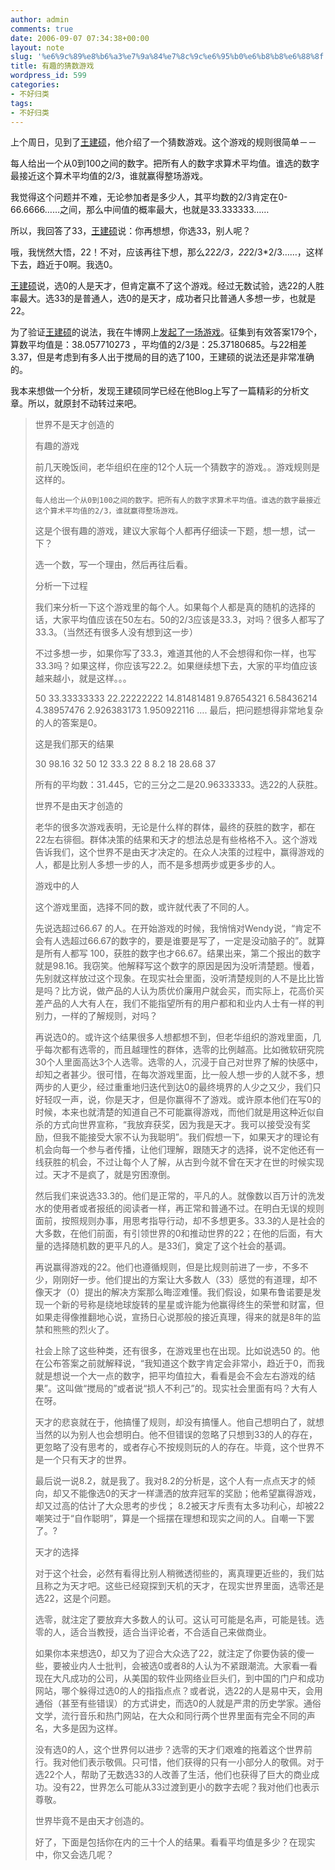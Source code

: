 ```yaml
---
author: admin
comments: true
date: 2006-09-07 07:34:38+00:00
layout: note
slug: '%e6%9c%89%e8%b6%a3%e7%9a%84%e7%8c%9c%e6%95%b0%e6%b8%b8%e6%88%8f'
title: 有趣的猜数游戏
wordpress_id: 599
categories:
- 不好归类
tags:
- 不好归类
---
```


上个周日，见到了[王建硕](http://www.wangjianshuo.com)，他介绍了一个猜数游戏。这个游戏的规则很简单－－

每人给出一个从0到100之间的数字。把所有人的数字求算术平均值。谁选的数字最接近这个算术平均值的2/3，谁就赢得整场游戏。

我觉得这个问题并不难，无论参加者是多少人，其平均数的2/3肯定在0-66.6666……之间，那么中间值的概率最大，也就是33.333333……

所以，我回答了33，[王建硕](http://www.wangjianshuo.com)说：你再想想，你选33，别人呢？

哦，我恍然大悟，22！不对，应该再往下想，那么22*2/3，22*2/3*2/3……，这样下去，趋近于0啊。我选0。

[王建硕](http://www.wangjianshuo.com)说，选0的人是天才，但肯定赢不了这个游戏。经过无数试验，选22的人胜率最大。选33的是普通人，选0的是天才，成功者只比普通人多想一步，也就是22。

为了验证[王建硕](http://www.wangjianshuo.com)的说法，我在牛博网上[发起了一场游戏](http://www.bullog.cn/blogs/wangpei/archives/13915.aspx)。征集到有效答案179个，算数平均值是：38.057710273 ，平均值的2/3是：25.37180685。与22相差3.37，但是考虑到有多人出于搅局的目的选了100，王建硕的说法还是非常准确的。

我本来想做一个分析，发现王建硕同学已经在他Blog上写了一篇精彩的分析文章。所以，就原封不动转过来吧。



<blockquote>世界不是天才创造的  

有趣的游戏

前几天晚饭间，老华组织在座的12个人玩一个猜数字的游戏。。游戏规则是这样的。

    每人给出一个从0到100之间的数字。把所有人的数字求算术平均值。谁选的数字最接近这个算术平均值的2/3，谁就赢得整场游戏。


这是个很有趣的游戏，建议大家每个人都再仔细读一下题，想一想，试一下？

选一个数，写一个理由，然后再往后看。

分析一下过程

我们来分析一下这个游戏里的每个人。如果每个人都是真的随机的选择的话，大家平均值应该在50左右。50的2/3应该是33.3，对吗？很多人都写了33.3。（当然还有很多人没有想到这一步）

不过多想一步，如果你写了33.3，难道其他的人不会想得和你一样，也写33.3吗？如果这样，你应该写22.2。如果继续想下去，大家的平均值应该越来越小，就是这样。。。

50
33.33333333
22.22222222
14.81481481
9.87654321
6.58436214
4.38957476
2.926383173
1.950922116
….
最后，把问题想得非常地复杂的人的答案是0。

这是我们那天的结果

30
98.16
32
50
12
33.3
22
8
8.2
18
28.68
37

所有的平均数：31.445，它的三分之二是20.96333333。选22的人获胜。

世界不是由天才创造的

老华的很多次游戏表明，无论是什么样的群体，最终的获胜的数字，都在22左右徘徊。群体决策的结果和天才的想法总是有些格格不入。这个游戏告诉我们，这个世界不是由天才决定的。在众人决策的过程中，赢得游戏的人，都是比别人多想一步的人，而不是多想两步或更多步的人。

游戏中的人

这个游戏里面，选择不同的数，或许就代表了不同的人。

先说选超过66.67 的人。在开始游戏的时候，我悄悄对Wendy说，“肯定不会有人选超过66.67的数字的，要是谁要是写了，一定是没动脑子的”。就算是所有人都写 100，获胜的数字也才66.67。结果出来，第二个报出的数字就是98.16。我窃笑。他解释写这个数字的原因是因为没听清楚题。慢着，先别就这样放过这个现象。在现实社会里面，没听清楚规则的人不是比比皆是吗？比方说，做产品的人认为质优价廉用户就会买，而实际上，花高价买差产品的人大有人在，我们不能指望所有的用户都和和业内人士有一样的判别力，一样的了解规则，对吗？

再说选0的。或许这个结果很多人想都想不到，但老华组织的游戏里面，几乎每次都有选零的，而且越理性的群体，选零的比例越高。比如微软研究院30个人里面高达3个人选零。选零的人，沉浸于自己对世界了解的快感中，却知之者甚少。很可惜，在每次游戏里面，比一般人想一步的人就不多，想两步的人更少，经过重重地归迭代到达0的最终境界的人少之又少，我们只好轻叹一声，说，你是天才，但是你赢得不了游戏。或许原本他们在写0的时候，本来也就清楚的知道自己不可能赢得游戏，而他们就是用这种近似自杀的方式向世界宣称，“我放弃获奖，因为我是天才。我可以接受没有奖励，但我不能接受大家不认为我聪明”。我们假想一下，如果天才的理论有机会向每一个参与者传播，让他们理解，跟随天才的选择，说不定他还有一线获胜的机会，不过让每个人了解，从古到今就不曾在天才在世的时候实现过。天才不是疯了，就是穷困潦倒。

然后我们来说选33.3的。他们是正常的，平凡的人。就像数以百万计的洗发水的使用者或者报纸的阅读者一样，再正常和普通不过。在明白无误的规则面前，按照规则办事，用思考指导行动，却不多想更多。33.3的人是社会的大多数，在他们前面，有引领世界的0和推动世界的22；在他的后面，有大量的选择随机数的更平凡的人。是33们，奠定了这个社会的基调。

再说赢得游戏的22。他们也遵循规则，但是比规则前进了一步，不多不少，刚刚好一步。他们提出的方案让大多数人（33）感觉的有道理，却不像天才（0）提出的解决方案那么晦涩难懂。我们假设，如果布鲁诺要是发现一个新的号称是绕地球旋转的星星或许能为他赢得终生的荣誉和财富，但如果走得像推翻地心说，宣扬日心说那般的接近真理，得来的就是8年的监禁和熊熊的烈火了。

社会上除了这些种类，还有很多，在游戏里也在出现。比如说选50 的。他在公布答案之前就解释说，“我知道这个数字肯定会非常小，趋近于0，而我就是想说一个大一点的数字，把平均值拉大，看看是会不会左右游戏的结果”。这叫做“搅局的”或者说“损人不利己”的。现实社会里面有吗？大有人在呀。

天才的悲哀就在于，他搞懂了规则，却没有搞懂人。他自己想明白了，就想当然的以为别人也会想明白。他不但错误的忽略了只想到33的人的存在，更忽略了没有思考的，或者存心不按规则玩的人的存在。毕竟，这个世界不是一个只有天才的世界。

最后说一说8.2，就是我了。我对8.2的分析是，这个人有一点点天才的倾向，却又不能像选0的天才一样潇洒的放弃冠军的奖励；他希望赢得游戏，却又过高的估计了大众思考的步伐； 8.2被天才斥责有太多功利心，却被22嘲笑过于“自作聪明”，算是一个摇摆在理想和现实之间的人。自嘲一下罢了。?

天才的选择

对于这个社会，必然有看得比别人稍微透彻些的，离真理更近些的，我们姑且称之为天才吧。这些已经窥探到天机的天才，在现实世界里面，选零还是选22，这是个问题。

选零，就注定了要放弃大多数人的认可。这认可可能是名声，可能是钱。选零的人，适合当教授，适合当评论者，不合适自己来做商业。

如果你本来想选0，却又为了迎合大众选了22，就注定了你要伪装的傻一些，要被业内人士批判，会被选0或者8的人认为不紧跟潮流。大家看一看现在大凡成功的公司，从美国的软件业网络业巨头们，到中国的门户和成功网站，哪个躲得过选0的人的指指点点？或者说，选22的人是易中天，会用通俗（甚至有些错误）的方式讲史，而选0的人就是严肃的历史学家。通俗文学，流行音乐和热门网站，在大众和同行两个世界里面有完全不同的声名，大多是因为这样。

没有选0的人，这个世界何以进步？选零的天才们艰难的拖着这个世界前行。我对他们表示敬佩。只可惜，他们获得的只有一小部分人的敬佩。对于选22个人，帮助了无数选33的人改善了生活，他们也获得了巨大的商业成功。没有22，世界怎么可能从33过渡到更小的数字去呢？我对他们也表示尊敬。

世界毕竟不是由天才创造的。

好了，下面是包括你在内的三十个人的结果。看看平均值是多少？在现实中，你又会选几呢？</blockquote>





